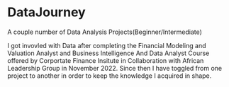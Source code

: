 # DataJourney
A couple number of Data Analysis Projects(Beginner/Intermediate)

I got invovled with Data after completing the Financial Modeling and Valuation Analyst and Business Intelligence And Data Analyst Course offered by Corportate Finance Insitute in Collaboration with African Leadership Group in November 2022. Since then I have toggled from one project to another in order to keep the knowledge I acquired in shape. 

